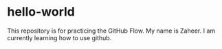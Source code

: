 # hello-world
This repository is for practicing the GitHub Flow.
My name is Zaheer. I am currently learning how to use github. 

